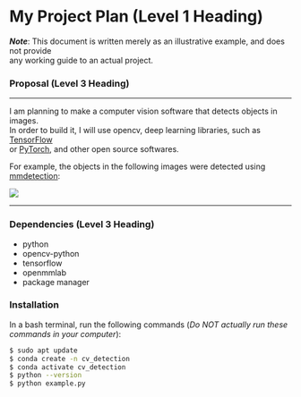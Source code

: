 # My Project Plan (Level 1 Heading)

***Note***: This document is written merely as an illustrative example, and does not provide  
any working guide to an actual project.  
### Proposal (Level 3 Heading)

---
I am planning to make a computer vision software that detects objects in images.  
In order to build it, I will use opencv, deep learning libraries, such as [TensorFlow](https://www.tensorflow.org/?hl=ko)  
or [PyTorch](https://pytorch.org/), and other open source softwares.


For example, the objects in the following images were detected using [mmdetection](https://github.com/open-mmlab/mmdetection):


![](https://user-images.githubusercontent.com/12907710/137271636-56ba1cd2-b110-4812-8221-b4c120320aa9.png)  

---

### Dependencies (Level 3 Heading)
- python
- opencv-python
- tensorflow
- openmmlab
- package manager


### Installation
In a bash terminal, run the following commands (*Do NOT actually run these commands in
your computer*):
```sh
$ sudo apt update
$ conda create -n cv_detection
$ conda activate cv_detection
$ python --version
$ python example.py
```

